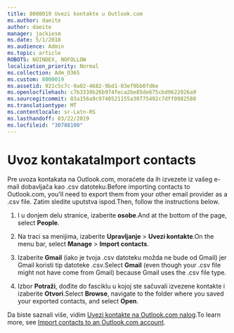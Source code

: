 ```yaml
---
title: 8000019 Uvezi kontakte u Outlook.com
ms.author: daeite
author: daeite
manager: jackiesm
ms.date: 5/1/2018
ms.audience: Admin
ms.topic: article
ROBOTS: NOINDEX, NOFOLLOW
localization_priority: Normal
ms.collection: Adm_O365
ms.custom: 8000019
ms.assetid: 921c5c7c-9a02-4682-9bd1-03ef9bb0fd6e
ms.openlocfilehash: c7b3338b26b974feca2be85de675cbd9622026a9
ms.sourcegitcommit: 03a156a9c9740521155a30775492c7dff0982588
ms.translationtype: MT
ms.contentlocale: sr-Latn-RS
ms.lasthandoff: 03/22/2019
ms.locfileid: "30788100"
---
```

# <a name="import-contacts"></a><span data-ttu-id="fbbcd-102">Uvoz kontakata</span><span class="sxs-lookup"><span data-stu-id="fbbcd-102">Import contacts</span></span>

<span data-ttu-id="fbbcd-103">Pre uvoza kontakata na Outlook.com, moraćete da ih izvezete iz vašeg e-mail dobavljača kao .csv datoteku.</span><span class="sxs-lookup"><span data-stu-id="fbbcd-103">Before importing contacts to Outlook.com, you'll need to export them from your other email provider as a .csv file.</span></span> <span data-ttu-id="fbbcd-104">Zatim sledite uputstva ispod.</span><span class="sxs-lookup"><span data-stu-id="fbbcd-104">Then, follow the instructions below.</span></span>
  
1. <span data-ttu-id="fbbcd-105">I u donjem delu stranice, izaberite **osobe**.</span><span class="sxs-lookup"><span data-stu-id="fbbcd-105">And at the bottom of the page, select **People**.</span></span> 
    
2. <span data-ttu-id="fbbcd-106">Na traci sa menijima, izaberite **Upravljanje** \> **Uvezi kontakte**.</span><span class="sxs-lookup"><span data-stu-id="fbbcd-106">On the menu bar, select **Manage** \> **Import contacts**.</span></span> 
    
3. <span data-ttu-id="fbbcd-107">Izaberite **Gmail** (iako je tvoja .csv datoteku možda ne bude od Gmail) jer Gmail koristi tip datoteke .csv.</span><span class="sxs-lookup"><span data-stu-id="fbbcd-107">Select **Gmail** (even though your .csv file might not have come from Gmail) because Gmail uses the .csv file type.</span></span> 
    
4. <span data-ttu-id="fbbcd-108">Izbor **Potraži**, dođite do fasciklu u kojoj ste sačuvali izvezene kontakte i izaberite **Otvori**.</span><span class="sxs-lookup"><span data-stu-id="fbbcd-108">Select **Browse**, navigate to the folder where you saved your exported contacts, and select **Open**.</span></span> 
    
<span data-ttu-id="fbbcd-109">Da biste saznali više, vidim [Uvezi kontakte na Outlook.com nalog](https://go.microsoft.com/fwlink/p/?linkid=873136).</span><span class="sxs-lookup"><span data-stu-id="fbbcd-109">To learn more, see [Import contacts to an Outlook.com account](https://go.microsoft.com/fwlink/p/?linkid=873136).</span></span>
  

